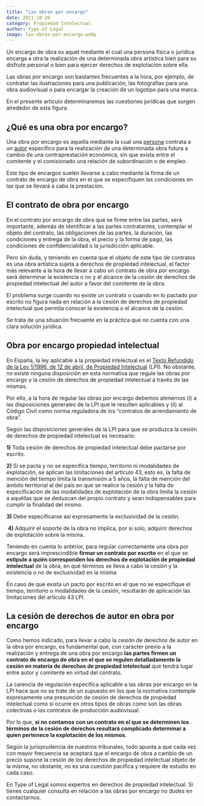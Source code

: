 ```yaml
---
title: "Las obras por encargo"
date: 2021-10-20
category: Propiedad Intelectual
author: Type of Legal
image: las-obras-por-encargo.webp
---
```


Un encargo de obra es aquel mediante el cual una persona física o jurídica encarga a otra la realización de una determinada obra artística bien para su disfrute personal o bien para ejercer derechos de explotación sobre ella.

Las obras por encargo son bastantes frecuentes a la hora, por ejemplo, de contratar las ilustraciones para una publicación, las fotografías para una obra audiovisual o para encargar la creación de un logotipo para una marca.

En el presente artículo determinaremos las cuestiones jurídicas que surgen alrededor de esta figura.

**¿Qué es una obra por encargo?**
---------------------------------

Una obra por encargo es aquella mediante la cual una [persona](http://diccionariojuridico.mx/definicion/persona/) contrata a un [autor](http://diccionariojuridico.mx/definicion/autor/) específico para la realización de una determinada obra futura a cambio de una contraprestación económica, sin que exista entre el comitente y el comisionado una relación de subordinación o de empleo.

Este tipo de encargos suelen llevarse a cabo mediante la firma de un contrato de encargo de obra en el que se especifiquen las condiciones en las que se llevará a cabo la prestación.

**El contrato de obra por encargo**
-----------------------------------

En el contrato por encargo de obra que se firme entre las partes, será importante, además de identificar a las partes contratantes, contemplar el objeto del contrato, las obligaciones de las partes, la duración, las condiciones y entrega de la obra, el precio y la forma de pago, las condiciones de confidencialidad o la jurisdicción aplicable.

Pero sin duda, y teniendo en cuenta que el objeto de este tipo de contratos es una obra artística sujeta a derechos de propiedad intelectual, el factor más relevante a la hora de llevar a cabo un contrato de obra por encargo será determinar la existencia o no y el alcance de la cesión de derechos de propiedad intelectual del autor a favor del comitente de la obra.

El problema surge cuando no existe un contrato o cuando en lo pactado por escrito no figura nada en relación a la cesión de derechos de propiedad intelectual que permita conocer la existencia o el alcance de la cesión.

Se trata de una situación frecuente en la práctica que no cuenta con una clara solución jurídica.

**Obra por encargo propiedad intelectual** 
-------------------------------------------

En España, la ley aplicable a la propiedad intelectual es el [Texto Refundido de la Ley 1/1996, de 12 de abril, de Propiedad Intelectual](https://www.boe.es/buscar/act.php?id=BOE-A-1996-8930) (LPI). No obstante, no existe ninguna disposición en esta normativa que regule las obras por encargo y la cesión de derechos de propiedad intelectual a través de las mismas.

Por ello, a la hora de regular las obras por encargo debemos atenernos (i) a las disposiciones generales de la LPI que le resulten aplicables y (ii) al Código Civil como norma reguladora de los “contratos de arrendamiento de obra”.

Según las disposiciones generales de la LPI para que se produzca la cesión de derechos de propiedad intelectual es necesario:

**1)** Toda cesión de derechos de propiedad intelectual debe pactarse por escrito.

**2)** Si se pacta y no se especifica tiempo, territorio ni modalidades de explotación, se aplican las limitaciones del artículo 43, esto es, la falta de mención del tiempo limita la transmisión a 5 años, la falta de mención del ámbito territorial al del país en que se realice la cesión y la falta de especificación de las modalidades de explotación de la obra limita la cesión a aquéllas que se deduzcan del propio contrato y sean indispensables para cumplir la finalidad del mismo.

**3)** Debe especificarse así expresamente la exclusividad de la cesión.

 **4)** Adquirir el soporte de la obra no implica, por sí solo, adquirir derechos de explotación sobre la misma.

Teniendo en cuenta lo anterior, para regular correctamente una obra por encargo será imprescindible **firmar un contrato por escrito** en el que se **estipule a quién corresponden los derechos de explotación de propiedad intelectual** de la obra, en qué términos se lleva a cabo la cesión y la existencia o no de exclusividad en la misma

En caso de que exista un pacto por escrito en el que no se especifique el tiempo, territorio o modalidades de la cesión, resultarán de aplicación las limitaciones del artículo 43 LPI.

**La cesión de derechos de autor en obra por encargo**
------------------------------------------------------

Como hemos indicado, para llevar a cabo la cesión de derechos de autor en la obra por encargo, es fundamental que, con carácter previo a la realización y entrega de una obra por encargo **las partes firmen un contrato de encargo de obra en el que se regulen detalladamente la cesión en materia de derechos de propiedad intelectual** que tendrá lugar entre autor y comitente en virtud del contrato.

La carencia de regulación específica aplicable a las obras por encargo en la LPI hace que no se trate de un supuesto en los que la normativa contemple expresamente una presunción de cesión de derechos de propiedad intelectual como sí ocurre en otros tipos de obras como son las obras colectivas o los contratos de producción audiovisual.

Por lo que, **si no contamos con un contrato en el que se determinen los términos de la cesión de derechos resultará complicado determinar a quien pertenece la explotación de los mismos.**

Según la jurisprudencia de nuestros tribunales, todo apunta a que cada vez con mayor frecuencia se aceptará que el encargo de obra a cambio de un precio supone la cesión de los derechos de propiedad intelectual objeto de la misma, no obstante, no es una cuestión pacífica y requiere de estudio en cada caso.

En Type of Legal somos expertos en derechos de propiedad intelectual. Si tienes cualquier consulta en relación a las obras por encargo no dudes en contactarnos.
